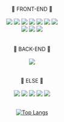 

<br />
<br />


<div align="center">
  🌱 FRONT-END 🌱
  <br />
  <br />
<img src="https://img.shields.io/badge/JavaScript-F7DF1E?style=flat-square&logo=JavaScript&logoColor=white"/> <img src="https://img.shields.io/badge/TailwindCSS-06B6D4?style=flat-square&logo=TailwindCSS&logoColor=white"/>  <img src="https://img.shields.io/badge/React-61DAFB?style=flat-square&logo=React&logoColor=white"/> <img src="https://img.shields.io/badge/Next.js-000000?style=flat-square&logo=Next.js&logoColor=white"/>
  <img src="https://img.shields.io/badge/Typescript-3178C6?style=flat-square&logo=TypeScript&logoColor=white"/> <img src="https://img.shields.io/badge/Vue.js-4FC08D?style=flat-square&logo=Vue.js&logoColor=white"/> <img src="https://img.shields.io/badge/HTML5-E34F26?style=flat-square&logo=HTML5&logoColor=white"/> <br /> <img src="https://img.shields.io/badge/CSS3-1572B6?style=flat-square&logo=CSS3&logoColor=white"/> <img src="https://img.shields.io/badge/ESLint-4B32C3?style=flat-square&logo=ESLint&logoColor=white"/> 
  <img src="https://img.shields.io/badge/webpack-8DD6F9?style=flat-square&logo=webpack&logoColor=white">
</div>

<br />
<br />

<div align="center">
  🌱 BACK-END 🌱
  <br />
  <br />
  <img src="https://img.shields.io/badge/node.js-339933?style=flat-square&logo=Node.js&logoColor=white">


</div>
<br />
<br />


<div align="center">
  🌱 ELSE 🌱
  <br />
  <br />
<img src="https://img.shields.io/badge/GitHub-181717?style=flat-square&logo=GitHub&logoColor=white"/> <img src="https://img.shields.io/badge/Atlassian-0052CC?style=flat-square&logo=Atlassian&logoColor=white"/> <img src="https://img.shields.io/badge/IntellijIDEA-000000?style=flat-square&logo=IntellijIDEA&logoColor=white"/> <img src="https://img.shields.io/badge/WebStorm-000000?style=flat-square&logo=WebStorm&logoColor=white"/> <img src="https://img.shields.io/badge/Slack-4A154B?style=flat-square&logo=Slack&logoColor=white"/>

</div>

<br />
<div align="center">

[![Top Langs](https://github-readme-stats.vercel.app/api/top-langs/?username=blingbn&layout=compact)](https://github.com/blingbn/github-readme-stats)

</div>

<!--
**blingbn/blingbn** is a ✨ _special_ ✨ repository because its `README.md` (this file) appears on your GitHub profile.

Here are some ideas to get you started:

- 🔭 I’m currently working on ...
- 🌱 I’m currently learning ...
- 👯 I’m looking to collaborate on ...
- 🤔 I’m looking for help with ...
- 💬 Ask me about ...
- 📫 How to reach me: ...
- 😄 Pronouns: ...
- ⚡ Fun fact: ...
-->
